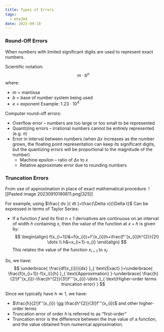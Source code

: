 ```yaml
---
title: Types of Errors
tags:
  - mte204
date: 2023-09-10
---
```

### Round-Off Errors
When numbers with limited significant digits are used to represent exact numbers.

Scientific notation:
$$
m \cdot b^e
$$
where:
- $m$ = mantissa
- $b$ = base of number system being used
- $e$ = exponent
Example: $1.23 \cdot 10^4$

Computer round-off errors:
- Overflow error – numbers are too large or too small to be represented
- Quantizing errors – irrational numbers cannot be entirely represented (e.g. $\pi$)
- Error in interval between numbers (when $\Delta x$ increases as the number grows, the floating point representation can keep its significant digits, but the quantizing errors will be proportional to the magnitude of the number)
	- Machine epsilon – ratio of $\Delta x$ to $x$
	- Relative approximate error due to rounding numbers

### Truncation Errors
From use of approximation in place of exact mathematical procedure.
![[Pasted image 20230910190611.png|325]]

For example, using $\frac{ dv }{ dt }=\frac{\Delta v}{\Delta t}$
Can be expressed in terms of Taylor Series:
- If a function $f$ and its first $n+1$ derivatives are continuous on an interval of width $h$ containing $x$, then the value of the function at $x+h$ is given by:
$$
\begin{align}
f(x_{i+1})&=f(x_{i})+f'(x_{i})h+\frac{f''(x_{i})h^{2}}{2!} \dots \\
h&=x_{i+1}-x_{i}
\end{align}
$$
This relates the value of the function $x_{i+1}$ to $x_{i}$.

So, we have:
$$
\underbrace{ \frac{df(x_{i})}{dx} }_{ \text{Exact} }=\underbrace{ \frac{f(x_{i+1})-f(x_i)}{h} }_{ \text{Approximation} }-\underbrace{ \frac{h}{2!}f''(x_{i})-\frac{h^{2}}{3!}f'''(x_{i})-\dots }_{ \text{Higher-order terms truncation error} }
$$

Since we typically have $h\ll 1$, we have:
- $\frac{h}{2!}f''(x_{i}) \gg \frac{h^{2}}{3!}f'''(x_{i})$ and other higher-order terms
- Truncation error of order $h$ is referred to as “first-order”
- Truncation error is the difference between the true value of a function, and the value obtained from numerical approximation.